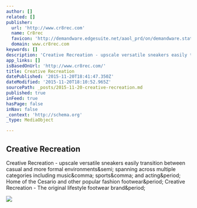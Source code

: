 ```yaml
---
author: []
related: []
publisher:
  url: 'http://www.cr8rec.com'
  name: Cr8rec
  favicon: 'http://demandware.edgesuite.net/aaol_prd/on/demandware.static/Sites-cr8rec-Site/-/default/dw54ea8465/images/favicon.ico'
  domain: www.cr8rec.com
keywords: []
description: 'Creative Recreation - upscale versatile sneakers easily transition between casual and more formal environments; spanning across multiple categories including music, sports, and acting. Home of the Cesario and other popular fashion footwear. Creative Recreation - The original lifestyle footwear brand.'
app_links: []
isBasedOnUrl: 'http://www.cr8rec.com/'
title: Creative Recreation
datePublished: '2015-11-20T18:41:47.350Z'
dateModified: '2015-11-20T18:10:52.965Z'
sourcePath: _posts/2015-11-20-creative-recreation.md
published: true
inFeed: true
hasPage: false
inNav: false
_context: 'http://schema.org'
_type: MediaObject

---
```

<article style=""><h1>Creative Recreation</h1><p>Creative Recreation - upscale versatile sneakers easily transition between casual and more formal environments&amp;semi; spanning across multiple categories including music&amp;comma; sports&amp;comma; and acting&amp;period; Home of the Cesario and other popular fashion footwear&amp;period; Creative Recreation - The original lifestyle footwear brand&amp;period;</p><img src="http://demandware.edgesuite.net/aaol_prd/on/demandware.static/-/Sites-CR8-site-catalog-en/default/dw7f700d3c/assets/cr-07272015-saledropdownbanner.png" /></article>